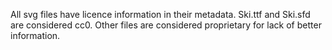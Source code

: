 All svg files have licence information in their metadata.
Ski.ttf and Ski.sfd are considered cc0.
Other files are considered proprietary for lack of better information.
